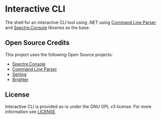 # Interactive CLI

The shell for an interactive CLI tool using .NET using [Command Line Parser](https://github.com/commandlineparser/commandline) and [Spectre.Console](https://github.com/spectreconsole/spectre.console) libraries as the base.

## Open Source Credits

This project uses the following Open Source projects:

- [Spectre.Console](https://github.com/spectreconsole/spectre.console)
- [Command Line Parser](https://github.com/commandlineparser/commandline)
- [Serilog](https://github.com/serilog/serilog)
- [Brighter](https://github.com/BrighterCommand/Brighter)

## License

Interactive CLI is provided as-is under the GNU GPL v3 license. For more information see [LICENSE](license).